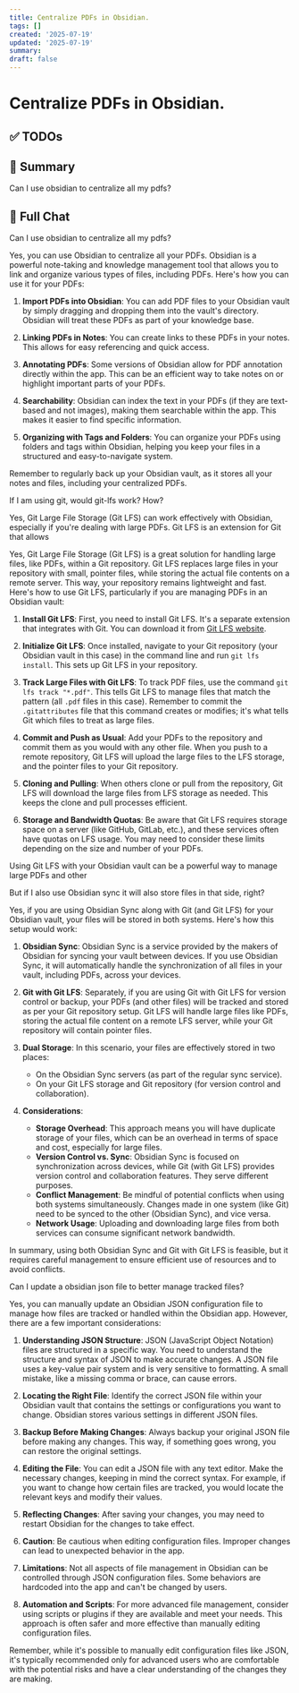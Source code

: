 ```yaml
---
title: Centralize PDFs in Obsidian.
tags: []
created: '2025-07-19'
updated: '2025-07-19'
summary:
draft: false
---
```


# Centralize PDFs in Obsidian.

## ✅ TODOs


## 📌 Summary
Can I use obsidian to centralize all my pdfs?

## 🧠 Full Chat


Can I use obsidian to centralize all my pdfs?

Yes, you can use Obsidian to centralize all your PDFs. Obsidian is a powerful note-taking and knowledge management tool that allows you to link and organize various types of files, including PDFs. Here's how you can use it for your PDFs:

1. **Import PDFs into Obsidian**: You can add PDF files to your Obsidian vault by simply dragging and dropping them into the vault's directory. Obsidian will treat these PDFs as part of your knowledge base.

2. **Linking PDFs in Notes**: You can create links to these PDFs in your notes. This allows for easy referencing and quick access.

3. **Annotating PDFs**: Some versions of Obsidian allow for PDF annotation directly within the app. This can be an efficient way to take notes on or highlight important parts of your PDFs.

4. **Searchability**: Obsidian can index the text in your PDFs (if they are text-based and not images), making them searchable within the app. This makes it easier to find specific information.

5. **Organizing with Tags and Folders**: You can organize your PDFs using folders and tags within Obsidian, helping you keep your files in a structured and easy-to-navigate system.

Remember to regularly back up your Obsidian vault, as it stores all your notes and files, including your centralized PDFs.

If I am using git, would git-lfs work? How? 

Yes, Git Large File Storage (Git LFS) can work effectively with Obsidian, especially if you're dealing with large PDFs. Git LFS is an extension for Git that allows

Yes, Git Large File Storage (Git LFS) is a great solution for handling large files, like PDFs, within a Git repository. Git LFS replaces large files in your repository with small, pointer files, while storing the actual file contents on a remote server. This way, your repository remains lightweight and fast. Here's how to use Git LFS, particularly if you are managing PDFs in an Obsidian vault:

1. **Install Git LFS**: First, you need to install Git LFS. It's a separate extension that integrates with Git. You can download it from [Git LFS website](https://git-lfs.github.com/).

2. **Initialize Git LFS**: Once installed, navigate to your Git repository (your Obsidian vault in this case) in the command line and run `git lfs install`. This sets up Git LFS in your repository.

3. **Track Large Files with Git LFS**: To track PDF files, use the command `git lfs track "*.pdf"`. This tells Git LFS to manage files that match the pattern (all `.pdf` files in this case). Remember to commit the `.gitattributes` file that this command creates or modifies; it's what tells Git which files to treat as large files.

4. **Commit and Push as Usual**: Add your PDFs to the repository and commit them as you would with any other file. When you push to a remote repository, Git LFS will upload the large files to the LFS storage, and the pointer files to your Git repository.

5. **Cloning and Pulling**: When others clone or pull from the repository, Git LFS will download the large files from LFS storage as needed. This keeps the clone and pull processes efficient.

6. **Storage and Bandwidth Quotas**: Be aware that Git LFS requires storage space on a server (like GitHub, GitLab, etc.), and these services often have quotas on LFS usage. You may need to consider these limits depending on the size and number of your PDFs.

Using Git LFS with your Obsidian vault can be a powerful way to manage large PDFs and other

But if I also use Obsidian sync it will also store files in that side, right? 

Yes, if you are using Obsidian Sync along with Git (and Git LFS) for your Obsidian vault, your files will be stored in both systems. Here's how this setup would work:

1. **Obsidian Sync**: Obsidian Sync is a service provided by the makers of Obsidian for syncing your vault between devices. If you use Obsidian Sync, it will automatically handle the synchronization of all files in your vault, including PDFs, across your devices.

2. **Git with Git LFS**: Separately, if you are using Git with Git LFS for version control or backup, your PDFs (and other files) will be tracked and stored as per your Git repository setup. Git LFS will handle large files like PDFs, storing the actual file content on a remote LFS server, while your Git repository will contain pointer files.

3. **Dual Storage**: In this scenario, your files are effectively stored in two places:
   - On the Obsidian Sync servers (as part of the regular sync service).
   - On your Git LFS storage and Git repository (for version control and collaboration).

4. **Considerations**:
   - **Storage Overhead**: This approach means you will have duplicate storage of your files, which can be an overhead in terms of space and cost, especially for large files.
   - **Version Control vs. Sync**: Obsidian Sync is focused on synchronization across devices, while Git (with Git LFS) provides version control and collaboration features. They serve different purposes.
   - **Conflict Management**: Be mindful of potential conflicts when using both systems simultaneously. Changes made in one system (like Git) need to be synced to the other (Obsidian Sync), and vice versa.
   - **Network Usage**: Uploading and downloading large files from both services can consume significant network bandwidth.

In summary, using both Obsidian Sync and Git with Git LFS is feasible, but it requires careful management to ensure efficient use of resources and to avoid conflicts.

Can I update a obsidian json file to better manage tracked files? 

Yes, you can manually update an Obsidian JSON configuration file to manage how files are tracked or handled within the Obsidian app. However, there are a few important considerations:

1. **Understanding JSON Structure**: JSON (JavaScript Object Notation) files are structured in a specific way. You need to understand the structure and syntax of JSON to make accurate changes. A JSON file uses a key-value pair system and is very sensitive to formatting. A small mistake, like a missing comma or brace, can cause errors.

2. **Locating the Right File**: Identify the correct JSON file within your Obsidian vault that contains the settings or configurations you want to change. Obsidian stores various settings in different JSON files.

3. **Backup Before Making Changes**: Always backup your original JSON file before making any changes. This way, if something goes wrong, you can restore the original settings.

4. **Editing the File**: You can edit a JSON file with any text editor. Make the necessary changes, keeping in mind the correct syntax. For example, if you want to change how certain files are tracked, you would locate the relevant keys and modify their values.

5. **Reflecting Changes**: After saving your changes, you may need to restart Obsidian for the changes to take effect. 

6. **Caution**: Be cautious when editing configuration files. Improper changes can lead to unexpected behavior in the app.

7. **Limitations**: Not all aspects of file management in Obsidian can be controlled through JSON configuration files. Some behaviors are hardcoded into the app and can't be changed by users.

8. **Automation and Scripts**: For more advanced file management, consider using scripts or plugins if they are available and meet your needs. This approach is often safer and more effective than manually editing configuration files.

Remember, while it's possible to manually edit configuration files like JSON, it's typically recommended only for advanced users who are comfortable with the potential risks and have a clear understanding of the changes they are making.